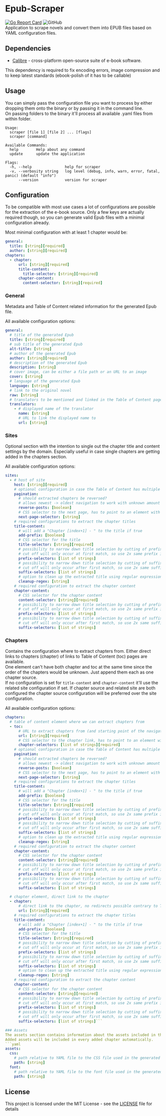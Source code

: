 # Epub-Scraper
[![Go Report Card](https://goreportcard.com/badge/github.com/DaRealFreak/epub-scraper)](https://goreportcard.com/report/github.com/DaRealFreak/epub-scraper)  ![GitHub](https://img.shields.io/github/license/DaRealFreak/epub-scraper)  
Application to scrape novels and convert them into EPUB files based on YAML configuration files.

## Dependencies
- [Calibre](https://calibre-ebook.com/) - cross-platform open-source suite of e-book software.

This dependency is required to fix encoding errors, image compression and to keep latest standards (ebook-polish of it has to be callable)

## Usage
You can simply pass the configuration file you want to process by either dropping them onto the binary
or by passing it in the command line.  
On passing folders to the binary it'll process all available .yaml files from within folder.

```
Usage:
  scraper [file 1] [file 2] ... [flags]
  scraper [command]

Available Commands:
  help        Help about any command
  update      update the application

Flags:
  -h, --help               help for scraper
  -v, --verbosity string   log level (debug, info, warn, error, fatal, panic) (default "info")
      --version            version for scraper
```

## Configuration
To be compatible with most use cases a lot of configurations are possible for the extraction of the e-book source.
Only a few keys are actually required though, so you can generate valid Epub files with a minimal configuration already.

Most minimal configuration with at least 1 chapter would be:
```yaml
general:
  title: [string][required]
  author: [string][required]
chapters:
  - chapter:
      url: [string][required]
      title-content:
        title-selector: [string][required]
      chapter-content:
        content-selector: [string][required]
```

### General
Metadata and Table of Content related information for the generated Epub file.

All available configuration options:
```yaml
general:
  # title of the generated Epub
  title: [string][required]
  # sub title of the generated Epub
  alt-title: [string]
  # author of the generated Epub
  author: [string][required]
  # description of the generated Epub
  description: [string]
  # cover image, can be either a file path or an URL to an image
  cover: [string]
  # language of the generated Epub
  language: [string]
  # link to the original novel
  raw: [string]
  # translators to be mentioned and linked in the Table of Content page
  translators:
    - # displayed name of the translator
      name: [string]
      # URL to link the displayed name to
      url: [string]
```

### Sites
Optional section with the intention to single out the chapter title and content settings by the domain.
Especially useful in case single chapters are getting added in the chapters section.

All available configuration options:
```yaml
sites:
  - # host of site
    host: [string][required]
    # optional configuration in case the Table of Content has multiple pages
    pagination:
      # should extracted chapters be reversed?
      # allows newest -> oldest navigation to work with unknown amount of pages
      reverse-posts: [boolean]
      # CSS selector to the next page, has to point to an element with an "href" attribute
      next-page-selector: [string]
    # required configurations to extract the chapter titles
    title-content:
      # will add a "Chapter [index+1] - " to the title if true
      add-prefix: [boolean]
      # CSS selector for the title
      title-selector: [string][required]
      # possibility to narrow down title selection by cutting of prefix
      # cut off will only occur at first match, so use 2x same prefix if you want to select after the 2nd occurrence
      prefix-selectors: [list of strings]
      # possibility to narrow down title selection by cutting of suffix
      # cut off will only occur after first match, so use 2x same suffix if you want to select before 2nd last occurrence
      suffix-selectors: [list of strings]
      # option to clean up the extracted title using regular expressions
      cleanup-regex: [string]
    # required configuration to extract the chapter content
    chapter-content:
      # CSS selector for the chapter content
      content-selector: [string][required]
      # possibility to narrow down title selection by cutting of prefix
      # cut off will only occur at first match, so use 2x same prefix if you want to select after the 2nd occurrence
      prefix-selectors: [list of strings]
      # possibility to narrow down title selection by cutting of suffix
      # cut off will only occur after first match, so use 2x same suffix if you want to select before 2nd last occurrence
      suffix-selectors: [list of strings]
```

### Chapters
Contains the configuration where to extract chapters from. Either direct links to chapters (chapter) of links to
Table of Content (toc) pages are available.  
One element can't have both chapter and toc at the same time since the order of the chapters would be unknown.
Just append them each as one chapter source.  
If no configuration is set for `title-content` and `chapter-content` it'll use the related site configuration if set.
If chapter source and related site are both configured the chapter source configuration will be preferred over the site configuration.

All available configuration options:
```yaml
chapters:
  # table of content element where we can extract chapters from
  - toc:
      # URL to extract chapters from (and starting point of the navigation if set)
      url: [string][required]
      # CSS selector to the chapter link, has to point to an element with an "href" attribute
      chapter-selectors: [list of strings][required]
    # optional configuration in case the Table of Content has multiple pages
    pagination:
      # should extracted chapters be reversed?
      # allows newest -> oldest navigation to work with unknown amount of pages
      reverse-posts: [boolean]
      # CSS selector to the next page, has to point to an element with an "href" attribute
      next-page-selector: [string]
    # required configurations to extract the chapter titles
    title-content:
      # will add a "Chapter [index+1] - " to the title if true
      add-prefix: [boolean]
      # CSS selector for the title
      title-selector: [string][required]
      # possibility to narrow down title selection by cutting of prefix
      # cut off will only occur at first match, so use 2x same prefix if you want to select after the 2nd occurrence
      prefix-selectors: [list of strings]
      # possibility to narrow down title selection by cutting of suffix
      # cut off will only occur after first match, so use 2x same suffix if you want to select before 2nd last occurrence
      suffix-selectors: [list of strings]
      # option to clean up the extracted title using regular expressions
      cleanup-regex: [string]
    # required configuration to extract the chapter content
    chapter-content:
      # CSS selector for the chapter content
      content-selector: [string][required]
      # possibility to narrow down title selection by cutting of prefix
      # cut off will only occur at first match, so use 2x same prefix if you want to select after the 2nd occurrence
      prefix-selectors: [list of strings]
      # possibility to narrow down title selection by cutting of suffix
      # cut off will only occur after first match, so use 2x same suffix if you want to select before 2nd last occurrence
      suffix-selectors: [list of strings]

  # chapter element, direct link to the chapter
  - chapter:
      # direct link to the chapter, no redirects possible contrary to ToC elements
      url: [string][required]
    # required configurations to extract the chapter titles
    title-content:
      # will add a "Chapter [index+1] - " to the title if true
      add-prefix: [boolean]
      # CSS selector for the title
      title-selector: [string][required]
      # possibility to narrow down title selection by cutting of prefix
      # cut off will only occur at first match, so use 2x same prefix if you want to select after the 2nd occurrence
      prefix-selectors: [list of strings]
      # possibility to narrow down title selection by cutting of suffix
      # cut off will only occur after first match, so use 2x same suffix if you want to select before 2nd last occurrence
      suffix-selectors: [list of strings]
      # option to clean up the extracted title using regular expressions
      cleanup-regex: [string]
    # required configuration to extract the chapter content
    chapter-content:
      # CSS selector for the chapter content
      content-selector: [string][required]
      # possibility to narrow down title selection by cutting of prefix
      # cut off will only occur at first match, so use 2x same prefix if you want to select after the 2nd occurrence
      prefix-selectors: [list of strings]
      # possibility to narrow down title selection by cutting of suffix
      # cut off will only occur after first match, so use 2x same suffix if you want to select before 2nd last occurrence
      suffix-selectors: [list of strings]```

### Assets
The assets section contains information about the assets included in the generated .epub file.
Added assets will be included in every added chapter automatically.
```yaml
assets:
  css:
    # path relative to YAML file to the CSS file used in the generated Epub
    path: [string]
  font:
    # path relative to YAML file to the font file used in the generated Epub
    path: [string]
```

## License
This project is licensed under the MIT License - see the [LICENSE](LICENSE) file for details
